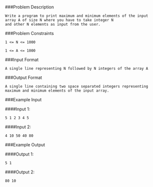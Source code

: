
###Problem Description
```
Write a program to print maximum and minimum elements of the input array A of size N where you have to take integer N 
and other N elements as input from the user.
```



###Problem Constraints

```
1 <= N <= 1000

1 <= A <= 1000
```


###Input Format

```
A single line representing N followed by N integers of the array A
```



###Output Format

```
A single line containing two space separated integers representing maximum and minimum elements of the input array.
```



###Example Input

####Input 1:

```
5 1 2 3 4 5
```
####Input 2:

```
4 10 50 40 80
```


###Example Output

####Output 1:

```
5 1
```
####Output 2:

```
80 10
```